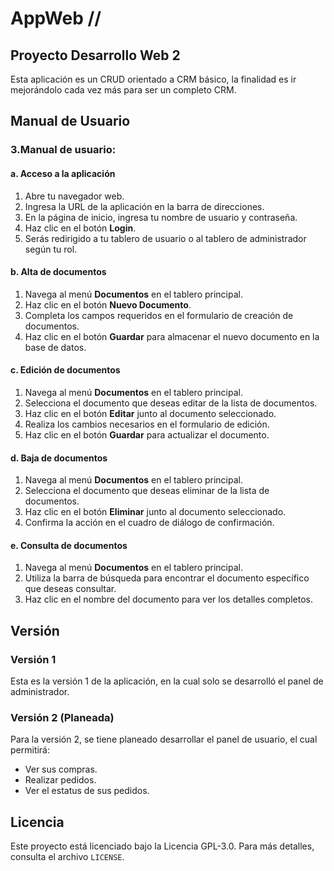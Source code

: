 # AppWeb //

## Proyecto Desarrollo Web 2

Esta aplicación es un CRUD orientado a CRM básico, la finalidad es ir mejorándolo cada vez más para ser un completo CRM.

## Manual de Usuario

### 3.Manual de usuario:

#### a. Acceso a la aplicación

1. Abre tu navegador web.
2. Ingresa la URL de la aplicación en la barra de direcciones.
3. En la página de inicio, ingresa tu nombre de usuario y contraseña.
4. Haz clic en el botón **Login**.
5. Serás redirigido a tu tablero de usuario o al tablero de administrador según tu rol.

#### b. Alta de documentos

1. Navega al menú **Documentos** en el tablero principal.
2. Haz clic en el botón **Nuevo Documento**.
3. Completa los campos requeridos en el formulario de creación de documentos.
4. Haz clic en el botón **Guardar** para almacenar el nuevo documento en la base de datos.

#### c. Edición de documentos

1. Navega al menú **Documentos** en el tablero principal.
2. Selecciona el documento que deseas editar de la lista de documentos.
3. Haz clic en el botón **Editar** junto al documento seleccionado.
4. Realiza los cambios necesarios en el formulario de edición.
5. Haz clic en el botón **Guardar** para actualizar el documento.

#### d. Baja de documentos

1. Navega al menú **Documentos** en el tablero principal.
2. Selecciona el documento que deseas eliminar de la lista de documentos.
3. Haz clic en el botón **Eliminar** junto al documento seleccionado.
4. Confirma la acción en el cuadro de diálogo de confirmación.

#### e. Consulta de documentos

1. Navega al menú **Documentos** en el tablero principal.
2. Utiliza la barra de búsqueda para encontrar el documento específico que deseas consultar.
3. Haz clic en el nombre del documento para ver los detalles completos.

## Versión

### Versión 1

Esta es la versión 1 de la aplicación, en la cual solo se desarrolló el panel de administrador.

### Versión 2 (Planeada)

Para la versión 2, se tiene planeado desarrollar el panel de usuario, el cual permitirá:
- Ver sus compras.
- Realizar pedidos.
- Ver el estatus de sus pedidos.

## Licencia

Este proyecto está licenciado bajo la Licencia GPL-3.0. Para más detalles, consulta el archivo `LICENSE`.
